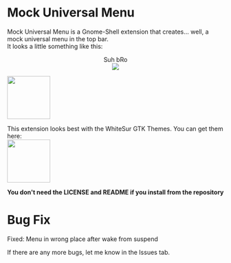 # Mock Universal Menu
Mock Universal Menu is a Gnome-Shell extension that creates... well, a mock universal menu in the top bar.  
It looks a little something like this:  

<p align="center">
  <n>Suh bRo</n><br>
  <img src="https://extensions.gnome.org/extension-data/screenshots/screenshot_4111_SJLlCtx.png">
</p>
 
[<img src="https://micheleg.github.io/dash-to-dock/media/get-it-on-ego.png" height="100">](https://extensions.gnome.org/extension/4111/mock-universal-menu/)

This extension looks best with the WhiteSur GTK Themes.  You can get them here:  
[<img src="https://cdn.pling.com/cache/85x85-2/img/6/e/3/0/fada4d24285aea3004c357d630aefdb8653b.png" height = "100">](https://github.com/vinceliuice/WhiteSur-gtk-theme)

**You don't need the LICENSE and README if you install from the repository**


# Bug Fix

Fixed: Menu in wrong place after wake from suspend


If there are any more bugs, let me know in the Issues tab.
